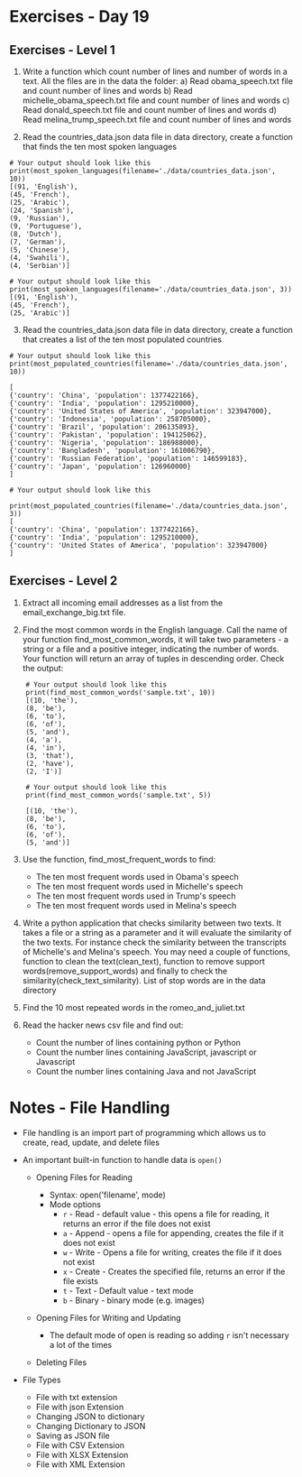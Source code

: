 <!-- Day 19: 30 Days of python programming -->

# Exercises - Day 19
## Exercises - Level 1
1. Write a function which count number of lines and number of words in a text. All the files are in the data the folder: a) Read obama_speech.txt file and count number of lines and words b) Read michelle_obama_speech.txt file and count number of lines and words c) Read donald_speech.txt file and count number of lines and words d) Read melina_trump_speech.txt file and count number of lines and words

2. Read the countries_data.json data file in data directory, create a function that finds the ten most spoken languages
```
# Your output should look like this
print(most_spoken_languages(filename='./data/countries_data.json', 10))
[(91, 'English'),
(45, 'French'),
(25, 'Arabic'),
(24, 'Spanish'),
(9, 'Russian'),
(9, 'Portuguese'),
(8, 'Dutch'),
(7, 'German'),
(5, 'Chinese'),
(4, 'Swahili'),
(4, 'Serbian')]

# Your output should look like this
print(most_spoken_languages(filename='./data/countries_data.json', 3))
[(91, 'English'),
(45, 'French'),
(25, 'Arabic')]
```

3. Read the countries_data.json data file in data directory, create a function that creates a list of the ten most populated countries
```
# Your output should look like this
print(most_populated_countries(filename='./data/countries_data.json', 10))

[
{'country': 'China', 'population': 1377422166},
{'country': 'India', 'population': 1295210000},
{'country': 'United States of America', 'population': 323947000},
{'country': 'Indonesia', 'population': 258705000},
{'country': 'Brazil', 'population': 206135893},
{'country': 'Pakistan', 'population': 194125062},
{'country': 'Nigeria', 'population': 186988000},
{'country': 'Bangladesh', 'population': 161006790},
{'country': 'Russian Federation', 'population': 146599183},
{'country': 'Japan', 'population': 126960000}
]

# Your output should look like this

print(most_populated_countries(filename='./data/countries_data.json', 3))
[
{'country': 'China', 'population': 1377422166},
{'country': 'India', 'population': 1295210000},
{'country': 'United States of America', 'population': 323947000}
]
```
## Exercises - Level 2
1. Extract all incoming email addresses as a list from the email_exchange_big.txt file.

2. Find the most common words in the English language. Call the name of your function find_most_common_words, it will take two parameters - a string or a file and a positive integer, indicating the number of words. Your function will return an array of tuples in descending order. Check the output:
```
    # Your output should look like this
    print(find_most_common_words('sample.txt', 10))
    [(10, 'the'),
    (8, 'be'),
    (6, 'to'),
    (6, 'of'),
    (5, 'and'),
    (4, 'a'),
    (4, 'in'),
    (3, 'that'),
    (2, 'have'),
    (2, 'I')]

    # Your output should look like this
    print(find_most_common_words('sample.txt', 5))

    [(10, 'the'),
    (8, 'be'),
    (6, 'to'),
    (6, 'of'),
    (5, 'and')]
```
3. Use the function, find_most_frequent_words to find:
    - The ten most frequent words used in Obama's speech
    - The ten most frequent words used in Michelle's speech
    - The ten most frequent words used in Trump's speech
    - The ten most frequent words used in Melina's speech

4. Write a python application that checks similarity between two texts. It takes a file or a string as a parameter and it will evaluate the similarity of the two texts. For instance check the similarity between the transcripts of Michelle's and Melina's speech. You may need a couple of functions, function to clean the text(clean_text), function to remove support words(remove_support_words) and finally to check the similarity(check_text_similarity). List of stop words are in the data directory

5. Find the 10 most repeated words in the romeo_and_juliet.txt

6. Read the hacker news csv file and find out:
    - Count the number of lines containing python or Python 
    - Count the number lines containing JavaScript, javascript or Javascript 
    - Count the number lines containing Java and not JavaScript

# Notes - File Handling
- File handling is an import part of programming which allows us to create, read, update, and delete files
- An important built-in function to handle data is `open()`

    - Opening Files for Reading
        - Syntax: open('filename', mode)
        - Mode options
            - `r` - Read - default value - this opens a file for reading, it returns an error if the file does not exist
            - `a` - Append - opens a file for appending, creates the file if it does not exist
            - `w` - Write - Opens a file for writing, creates the file if it does not exist
            - `x` - Create - Creates the specified file, returns an error if the file exists
            - `t` - Text - Default value - text mode
            - `b` - Binary - binary mode (e.g. images)
    
    - Opening Files for Writing and Updating
        - The default mode of open is reading so adding `r` isn't necessary a lot of the times

    - Deleting Files

- File Types
    - File with txt extension
    - File with json Extension
    - Changing JSON to dictionary
    - Changing Dictionary to JSON
    - Saving as JSON file
    - File with CSV Extension
    - File with XLSX Extension
    - File with XML Extension

